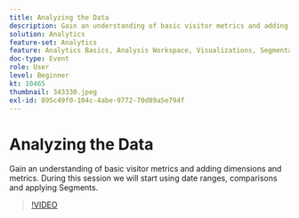```yaml
---
title: Analyzing the Data
description: Gain an understanding of basic visitor metrics and adding dimensions and metrics.
solution: Analytics
feature-set: Analytics
feature: Analytics Basics, Analysis Workspace, Visualizations, Segmentation, Metrics
doc-type: Event
role: User
level: Beginner
kt: 10465
thumbnail: 343330.jpeg
exl-id: 895c49f0-104c-4abe-9772-70d89a5e794f
---
```

# Analyzing the Data

Gain an understanding of basic visitor metrics and adding dimensions and metrics. During this session we will start using date ranges, comparisons and applying Segments.

>[!VIDEO](https://video.tv.adobe.com/v/343330/?quality=12&learn=on)
